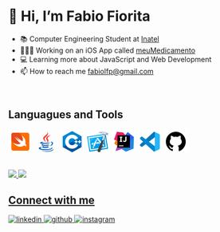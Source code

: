 # 👋 Hi, I’m Fabio Fiorita
- 📚 Computer Engineering Student at [Inatel](https://inatel.br/home/)
- 🧑🏻‍💻 Working on an iOS App called [meuMedicamento](https://github.com/FabioFiorita/meuMedicamento)
- 💻 Learning more about JavaScript and Web Development
- 📫 How to reach me fabiolfp@gmail.com

<br/>  

## Languagues and Tools
![Swift](./images/swift.png) <img src="/images/java.gif" width="48"/> <img src="/images/c++.png" width="48"/> ![Xcode](./images/xcode.png) ![IntelliJ](./images/intellij.png) ![VScode](./images/vscode.png) ![GitHub](./images/github.png)

##
<div>
  <a href="https://github.com/fabiofiorita">
  <img height="180em" src="https://github-readme-stats.vercel.app/api?username=fabiofiorita&show_icons=true&theme=dark&include_all_commits=true&count_private=true"/>
  <img height="180em" src="https://github-readme-stats.vercel.app/api/top-langs/?username=fabiofiorita&layout=compact&langs_count=8&theme=dark&hide=jupyter%20notebook"/>
</div>


## Connect with me  
<div align="leading">
<a href="https://www.linkedin.com/in/fabiofioritapontes/" target="_blank">
<img src=https://img.shields.io/badge/linkedin-%231E77B5.svg?&style=for-the-badge&logo=linkedin&logoColor=white alt=linkedin style="margin-bottom: 5px;" />
</a>
<a href="https://github.com/FabioFiorita" target="_blank">
<img src=https://img.shields.io/badge/github-%2324292e.svg?&style=for-the-badge&logo=github&logoColor=white alt=github style="margin-bottom: 5px;" />
</a>
<a href="https://instagram.com/fabiofiorita" target="_blank">
<img src=https://img.shields.io/badge/instagram-%23000000.svg?&style=for-the-badge&logo=instagram&logoColor=white alt=instagram style="margin-bottom: 5px;" />
</a>  
</div>  
  

<br/> 

